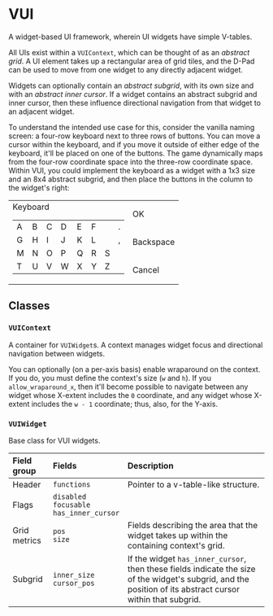 
# VUI

A widget-based UI framework, wherein UI widgets have simple V-tables.

All UIs exist within a `VUIContext`, which can be thought of as an *abstract grid*. A UI element takes up a rectangular area of grid tiles, and the D-Pad can be used to move from one widget to any directly adjacent widget.

Widgets can optionally contain an *abstract subgrid*, with its own size and with an *abstract inner cursor*. If a widget contains an abstract subgrid and inner cursor, then these influence directional navigation from that widget to an adjacent widget.

To understand the intended use case for this, consider the vanilla naming screen: a four-row keyboard next to three rows of buttons. You can move a cursor within the keyboard, and if you move it outside of either edge of the keyboard, it'll be placed on one of the buttons. The game dynamically maps from the four-row coordinate space into the three-row coordinate space. Within VUI, you could implement the keyboard as a widget with a 1x3 size and an 8x4 abstract subgrid, and then place the buttons in the column to the widget's right:

<table>
<tbody>
<tr>
<td rowSpan="3">
Keyboard
<table>
<tbody>
<tr><td>A</td><td>B</td><td>C</td><td>D</td><td>E</td><td>F</td><td></td><td>.</td></tr>
<tr><td>G</td><td>H</td><td>I</td><td>J</td><td>K</td><td>L</td><td></td><td>,</td></tr>
<tr><td>M</td><td>N</td><td>O</td><td>P</td><td>Q</td><td>R</td><td>S</td><td></td></tr>
<tr><td>T</td><td>U</td><td>V</td><td>W</td><td>X</td><td>Y</td><td>Z</td><td></td></tr>
</tbody>
</table>
</td>
<td>OK</td>
</tr>
<tr><td>Backspace</td></tr>
<tr><td>Cancel</td></tr>
</tbody>
</table>

## Classes

### `VUIContext`

A container for `VUIWidget`s. A context manages widget focus and directional navigation between widgets.

You can optionally (on a per-axis basis) enable wraparound on the context. If you do, you must define the context's size (`w` and `h`). If you `allow_wraparound_x`, then it'll become possible to navigate between any widget whose X-extent includes the `0` coordinate, and any widget whose X-extent includes the `w - 1` coordinate; thus, also, for the Y-axis.

### `VUIWidget`

Base class for VUI widgets.

| Field group | Fields | Description |
| :- | :- | :- |
| Header | `functions` | Pointer to a v-table-like structure. |
| Flags | `disabled`<br/>`focusable`<br/>`has_inner_cursor` |
| Grid metrics | `pos`<br/>`size` | Fields describing the area that the widget takes up within the containing context's grid. |
| Subgrid | `inner_size`<br/>`cursor_pos` | If the widget `has_inner_cursor`, then these fields indicate the size of the widget's subgrid, and the position of its abstract cursor within that subgrid. |